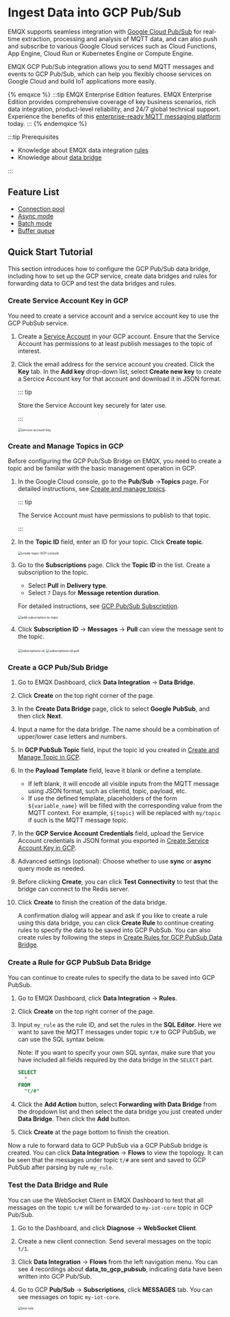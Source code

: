 # Ingest Data into GCP Pub/Sub

EMQX supports seamless integration with [Google Cloud Pub/Sub](https://cloud.google.com/pubsub?hl=en-us) for real-time extraction, processing and analysis of MQTT data, and can also push and subscribe to various Google Cloud services such as Cloud Functions, App Engine, Cloud Run or Kubernetes Engine or Compute Engine. 

EMQX GCP Pub/Sub integration allows you to send MQTT messages and events to GCP Pub/Sub, which can help you flexibly choose services on Google Cloud and build IoT applications more easily.

{% emqxce %}
:::tip
EMQX Enterprise Edition features. EMQX Enterprise Edition provides comprehensive coverage of key business scenarios, rich data integration, product-level reliability, and 24/7 global technical support. Experience the benefits of this [enterprise-ready MQTT messaging platform](https://www.emqx.com/en/try?product=enterprise) today.
:::
{% endemqxce %}

:::tip Prerequisites

- Knowledge about EMQX data integration [rules](./rules.md)
- Knowledge about [data bridge](./data-bridges.md)

:::

## Feature List

- [Connection pool](./data-bridges.md#connection-pool)
- [Async mode](./data-bridges.md#async-mode)
- [Batch mode](./data-bridges.md#batch-mode)
- [Buffer queue](./data-bridges.md#buffer-queue)

## Quick Start Tutorial

This section introduces how to configure the GCP Pub/Sub data bridge, including how to set up the GCP service, create data bridges and rules for forwarding data to GCP and test the data bridges and rules.

### Create Service Account Key in GCP

You need to create a service account and a service account key to use the GCP PubSub service. 

1. Create a [Service Account](https://developers.google.com/identity/protocols/oauth2/service-account#creatinganaccount) in your GCP account.  Ensure that the Service Account has permissions to at least publish messages to the topic of interest.

2. Click the email address for the service account you created. Click the **Key** tab. In the **Add key** drop-down list, select **Create new key** to create a Sercice Account key for that account and download it in JSON format.

   ::: tip

   Store the Service Account key securely for later use.

   :::

   <img src="./assets/gcp_pubsub/service-account-key.png" alt="service-account-key" style="zoom:50%;" />

### Create and Manage Topics in GCP

Before configuring the GCP Pub/Sub Bridge on EMQX, you need to create a topic and be familiar with the basic management operation in GCP.

1. In the Google Cloud console, go to the **Pub/Sub** ->**Topics** page. For detailed instructions, see [Create and manage topics](https://cloud.google.com/pubsub/docs/create-topic).

   ::: tip

   The Service Account must have permissions to publish to that topic.

   :::

2. In the **Topic ID** field, enter an ID for your topic. Click **Create topic**.

   <img src="./assets/gcp_pubsub/create-topic-GCP-console.png" alt="create-topic-GCP-console" style="zoom:50%;" />

3. Go to the **Subscriptions** page. Click the **Topic ID** in the list. Create a subscription to the topic. 

   - Select **Pull** in **Delivery type**.
   - Select `7` Days for **Message retention duration**.

   For detailed instructions, see [GCP Pub/Sub Subscription](https://cloud.google.com/pubsub/docs/subscriber).

   <img src="./assets/gcp_pubsub/add-subscription-to-topic.png" alt="add-subscription-to-topic" style="zoom:50%;" />

4. Click **Subscription ID** -> **Messages** -> **Pull** can view the message sent to the topic.

   <img src="./assets/gcp_pubsub/subscriptions-id.png" alt="subscriptions-id" style="zoom:50%;" />

   <img src="./assets/gcp_pubsub/subscriptions-id-pull.png" alt="subscriptions-id-pull" style="zoom:50%;" />

### Create a GCP Pub/Sub Bridge

1. Go to EMQX Dashboard, click **Data Integration** -> **Data Bridge**.

2. Click **Create** on the top right corner of the page.

3. In the **Create Data Bridge** page, click to select **Google PubSub**, and then click **Next**.

4. Input a name for the data bridge. The name should be a combination of upper/lower case letters and numbers.

5. In **GCP PubSub Topic** field, input the topic id you created in [Create and Manage Topic in GCP](#create-and-manage-topic-in-gcp). 

6. In the **Payload Template** field, leave it blank or define a template.

   -  If left blank, it will encode all visible inputs from the MQTT message using JSON format, such as clientid, topic, payload, etc.  
   - If use the defined template, placeholders of the form `${variable_name}` will be filled with the corresponding value from the MQTT context.  For example, `${topic}` will be replaced with `my/topic` if such is the MQTT message topic.

7. In the **GCP Service Account Credentials** field, upload the Service Account credentials in JSON format you exported in [Create Service Account Key in GCP](#create-service-account-key-in-gcp).

8. Advanced settings (optional):  Choose whether to use **sync** or **async** query mode as needed.

9. Before clicking **Create**, you can click **Test Connectivity** to test that the bridge can connect to the Redis server.

10. Click **Create** to finish the creation of the data bridge. 

    A confirmation dialog will appear and ask if you like to create a rule using this data bridge, you can click **Create Rule** to continue creating rules to specify the data to be saved into GCP PubSub. You can also create rules by following the steps in [Create Rules for GCP PubSub Data Bridge](#create-rules-for-GCP-PubSub-data-bridge).

### Create a Rule for GCP PubSub Data Bridge

You can continue to create rules to specify the data to be saved into GCP PubSub.

1. Go to EMQX Dashboard, click **Data Integration** -> **Rules**.

2. Click **Create** on the top right corner of the page.

3. Input `my_rule` as the rule ID, and set the rules in the **SQL Editor**. Here we want to save the MQTT messages under topic `t/#`  to GCP PubSub, we can use the SQL syntax below. 

   Note: If you want to specify your own SQL syntax, make sure that you have included all fields required by the data bridge in the `SELECT` part.
   
   ```sql
   SELECT
     *
   FROM
     "t/#"
   ```

4. Click the **Add Action** button, select **Forwarding with Data Bridge** from the dropdown list and then select the data bridge you just created under **Data Bridge**. Then click the **Add** button.
4. Click **Create** at the page bottom to finish the creation.

Now a rule to forward data to GCP PubSub via a GCP PubSub bridge is created. You can click **Data Integration** -> **Flows** to view the topology. It can be seen that the messages under topic `t/#`  are sent and saved to GCP PubSub after parsing by rule  `my_rule`.

### Test the Data Bridge and Rule

You can use the WebSocket Client in EMQX Dashboard to test that all messages on the topic `t/#` will be forwarded to `my-iot-core` topic in GCP Pub/Sub. 

1. Go to the Dashboard, and click **Diagnose** -> **WebSocket Client**.

2. Create a new client connection. Send several messages on the topic `t/1`.

3. Click **Data Integration** -> **Flows** from the left navigation menu. You can see 4 recordings about **data_to_gcp_pubsub**, indicating data have been written into GCP Pub/Sub. <!--Need to check-->

4. Go to GCP **Pub/Sub** -> **Subscriptions**, click **MESSAGES** tab. You can see messages on topic `my-iot-core`.

   <img src="./assets/gcp_pubsub/test-rule.png" alt="test-rule" style="zoom:50%;" />





